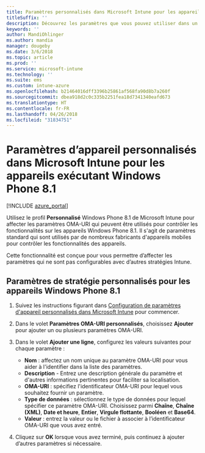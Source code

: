 ```yaml
---
title: Paramètres personnalisés dans Microsoft Intune pour les appareils exécutant Windows Phone 8.1
titleSuffix: ''
description: Découvrez les paramètres que vous pouvez utiliser dans un profil personnalisé Windows Phone 8.1.
keywords: ''
author: MandiOhlinger
ms.author: mandia
manager: dougeby
ms.date: 3/6/2018
ms.topic: article
ms.prod: ''
ms.service: microsoft-intune
ms.technology: ''
ms.suite: ems
ms.custom: intune-azure
ms.openlocfilehash: b21464016dff3396b25861af568fa90d8b7a260f
ms.sourcegitcommit: dbea918d2c0c335b2251fea18d7341340eafd673
ms.translationtype: HT
ms.contentlocale: fr-FR
ms.lasthandoff: 04/26/2018
ms.locfileid: "31834751"
---
```

# <a name="microsoft-intune-custom-device-settings-for-devices-running-windows-phone-81"></a>Paramètres d’appareil personnalisés dans Microsoft Intune pour les appareils exécutant Windows Phone 8.1

[!INCLUDE [azure_portal](./includes/azure_portal.md)]

Utilisez le profil **Personnalisé** Windows Phone 8.1 de Microsoft Intune pour affecter les paramètres OMA-URI qui peuvent être utilisés pour contrôler les fonctionnalités sur les appareils Windows Phone 8.1. Il s'agit de paramètres standard qui sont utilisés par de nombreux fabricants d'appareils mobiles pour contrôler les fonctionnalités des appareils.

Cette fonctionnalité est conçue pour vous permettre d’affecter les paramètres qui ne sont pas configurables avec d’autres stratégies Intune.

## <a name="custom-policy-settings-for-windows-phone-81-devices"></a>Paramètres de stratégie personnalisés pour les appareils Windows Phone 8.1

1. Suivez les instructions figurant dans [Configuration de paramètres d'appareil personnalisés dans Microsoft Intune](custom-settings-configure.md) pour commencer.
2. Dans le volet **Paramètres OMA-URI personnalisés**, choisissez **Ajouter** pour ajouter un ou plusieurs paramètres OMA-URI.
3. Dans le volet **Ajouter une ligne**, configurez les valeurs suivantes pour chaque paramètre :
    - **Nom** : affectez un nom unique au paramètre OMA-URI pour vous aider à l'identifier dans la liste des paramètres.
    - **Description** - Entrez une description générale du paramètre et d'autres informations pertinentes pour faciliter sa localisation.
    - **OMA-URI** : spécifiez l'identificateur OMA-URI pour lequel vous souhaitez fournir un paramètre.
    - **Type de données** : sélectionnez le type de données pour lequel spécifier ce paramètre OMA-URI. Choisissez parmi **Chaîne**, **Chaîne (XML)**, **Date et heure**, **Entier**, **Virgule flottante**, **Booléen** et **Base64**.
    - **Valeur** : entrez la valeur ou le fichier à associer à l’identificateur OMA-URI que vous avez entré.

4. Cliquez sur **OK** lorsque vous avez terminé, puis continuez à ajouter d’autres paramètres si nécessaire.
